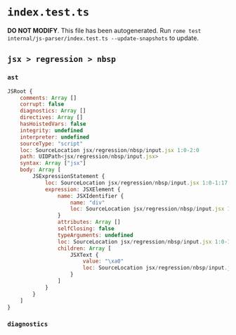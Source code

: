 # `index.test.ts`

**DO NOT MODIFY**. This file has been autogenerated. Run `rome test internal/js-parser/index.test.ts --update-snapshots` to update.

## `jsx > regression > nbsp`

### `ast`

```javascript
JSRoot {
	comments: Array []
	corrupt: false
	diagnostics: Array []
	directives: Array []
	hasHoistedVars: false
	integrity: undefined
	interpreter: undefined
	sourceType: "script"
	loc: SourceLocation jsx/regression/nbsp/input.jsx 1:0-2:0
	path: UIDPath<jsx/regression/nbsp/input.jsx>
	syntax: Array ["jsx"]
	body: Array [
		JSExpressionStatement {
			loc: SourceLocation jsx/regression/nbsp/input.jsx 1:0-1:17
			expression: JSXElement {
				name: JSXIdentifier {
					name: "div"
					loc: SourceLocation jsx/regression/nbsp/input.jsx 1:1-1:4
				}
				attributes: Array []
				selfClosing: false
				typeArguments: undefined
				loc: SourceLocation jsx/regression/nbsp/input.jsx 1:0-1:17
				children: Array [
					JSXText {
						value: "\xa0"
						loc: SourceLocation jsx/regression/nbsp/input.jsx 1:5-1:11
					}
				]
			}
		}
	]
}
```

### `diagnostics`

```

```
